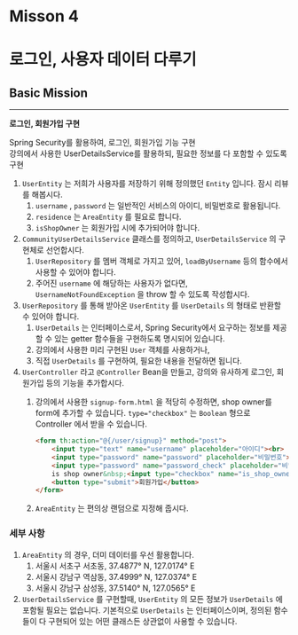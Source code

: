 # Misson 4

# 로그인, 사용자 데이터 다루기

## Basic Mission

---

**로그인, 회원가입 구현**

Spring Security를 활용하여, 로그인, 회원가입 기능 구현 <br>
강의에서 사용한 UserDetailsService를 활용하되, 필요한 정보를 다 포함할 수 있도록 구현 <br>

1. `UserEntity` 는 저희가 사용자를 저장하기 위해 정의했던 `Entity` 입니다. 잠시 리뷰를 해봅시다.
    1. `username` , `password` 는 일반적인 서비스의 아이디, 비밀번호로 활용됩니다.
    2. `residence` 는 `AreaEntity` 를 필요로 합니다.
    3. `isShopOwner` 는 회원가입 시에 추가되어야 합니다.
2. `CommunityUserDetailsService` 클래스를 정의하고, `UserDetailsService` 의 구현체로 선언합시다.
    1. `UserRepository` 를 멤버 객체로 가지고 있어, `loadByUsername` 등의 함수에서 사용할 수 있어야 합니다.
    2. 주어진 `username` 에 해당하는 사용자가 없다면, `UsernameNotFoundException` 을 throw 할 수 있도록 작성합시다.
3. `UserRepository` 를 통해 받아온 `UserEntity` 를 `UserDetails` 의 형태로 반환할 수 있어야 합니다.
    1. `UserDetails` 는 인터페이스로서, Spring Security에서 요구하는 정보를 제공할 수 있는 getter 함수들을 구현하도록 명시되어 있습니다.
    2. 강의에서 사용한 미리 구현된 `User` 객체를 사용하거나,
    3. 직접 `UserDetails` 를 구현하여, 필요한 내용을 전달하면 됩니다.
4. `UserController` 라고 `@Controller` Bean을 만들고, 강의와 유사하게 로그인, 회원가입 등의 기능을 추가합시다.
    1. 강의에서 사용한 `signup-form.html` 을 적당히 수정하면, shop owner를 form에 추가할 수 있습니다. `type="checkbox"` 는 `Boolean` 형으로 Controller 에서 받을 수 있습니다.
        
        ```html
        <form th:action="@{/user/signup}" method="post">
            <input type="text" name="username" placeholder="아이디"><br>
            <input type="password" name="password" placeholder="비밀번호"><br>
            <input type="password" name="password_check" placeholder="비밀번호 확인"><br>
            is shop owner&nbsp;<input type="checkbox" name="is_shop_owner"><br>
            <button type="submit">회원가입</button>
        </form>
        ```
        
    2. `AreaEntity` 는 편의상 랜덤으로 지정해 줍시다.

### 세부 사항

1. `AreaEntity` 의 경우, 더미 데이터를 우선 활용합니다.
    1. 서울시 서초구 서초동, 37.4877° N, 127.0174° E
    2. 서울시 강남구 역삼동, 37.4999° N, 127.0374° E
    3. 서울시 강남구 삼성동, 37.5140° N, 127.0565° E
2. `UserDetailsService` 를 구현할때, `UserEntity` 의 모든 정보가 `UserDetails` 에 포함될 필요는 없습니다. 기본적으로 `UserDetails` 는 인터페이스이며, 정의된 함수들이 다 구현되어 있는 어떤 클래스든 상관없이 사용할 수 있습니다.
